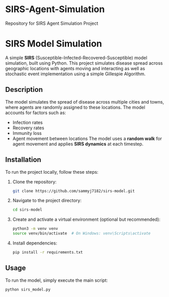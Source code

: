 # SIRS-Agent-Simulation
Repository for SIRS Agent Simulation Project
# SIRS Model Simulation

A simple **SIRS** (Susceptible-Infected-Recovered-Susceptible) model simulation, built using Python. This project simulates disease spread across geographic locations with agents moving and interacting as well as stochastic event implementation using a simple Gillespie Algorithm.

## Description
The model simulates the spread of disease across multiple cities and towns, where agents are randomly assigned to these locations. The model accounts for factors such as:
- Infection rates
- Recovery rates
- Immunity loss
- Agent movement between locations
The model uses a **random walk** for agent movement and applies **SIRS dynamics** at each timestep.

## Installation

To run the project locally, follow these steps:

1. Clone the repository:
   ```bash
   git clone https://github.com/sammyj7182/sirs-model.git
   ```

2. Navigate to the project directory:
   ```bash
   cd sirs-model
   ```

3. Create and activate a virtual environment (optional but recommended):
   ```bash
   python3 -m venv venv
   source venv/bin/activate  # On Windows: venv\Scripts\activate
   ```

4. Install dependencies:
   ```bash
   pip install -r requirements.txt
   ```

## Usage

To run the model, simply execute the main script:
```bash
python sirs_model.py
